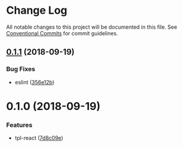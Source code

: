 # Change Log

All notable changes to this project will be documented in this file.
See [Conventional Commits](https://conventionalcommits.org) for commit guidelines.

<a name="0.1.1"></a>
## [0.1.1](https://github.com/36node/sketch/compare/@36node/template-react@0.1.0...@36node/template-react@0.1.1) (2018-09-19)


### Bug Fixes

* eslint ([356e12b](https://github.com/36node/sketch/commit/356e12b))




<a name="0.1.0"></a>
# 0.1.0 (2018-09-19)


### Features

* tpl-react ([7d8c09e](https://github.com/36node/sketch/commit/7d8c09e))
